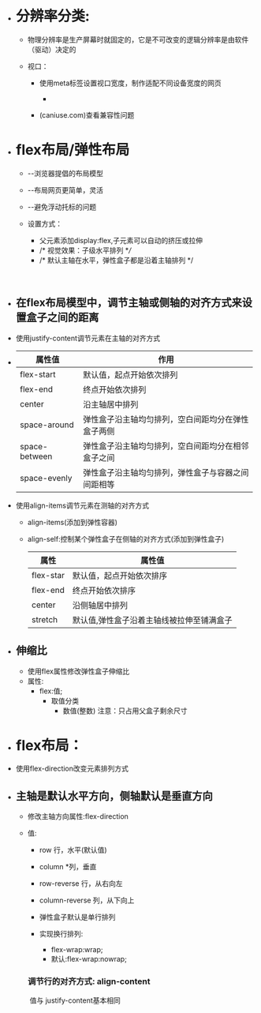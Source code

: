 * # 分辨率分类:

  * 物理分辨率是生产屏幕时就固定的，它是不可改变的逻辑分辨率是由软件（驱动）决定的

  * 视口：

    * 使用meta标签设置视口宽度，制作适配不同设备宽度的网页

      * <meta name="viewport" content="width=device-width, initial-scale=1.0" />

    * (caniuse.com)查看兼容性问题





* # flex布局/弹性布局

  * --浏览器提倡的布局模型
  * --布局网页更简单，灵活
  * --避免浮动托标的问题

  * 设置方式：
    * 父元素添加display:flex,子元素可以自动的挤压或拉伸
    * /* 视觉效果：子级水平排列 **/*
    * /* 默认主轴在水平，弹性盒子都是沿着主轴排列 */


​    



 * ## 在flex布局模型中，调节主轴或侧轴的对齐方式来设置盒子之间的距离

 * 使用justify-content调节元素在主轴的对齐方式

 * | 属性值        | 作用                                               |
   | ------------- | -------------------------------------------------- |
   | flex-start    | 默认值，起点开始依次排列                           |
   | flex-end      | 终点开始依次排列                                   |
   | center        | 沿主轴居中排列                                     |
   | space-around  | 弹性盒子沿主轴均匀排列，空白间距均分在弹性盒子两侧 |
   | space-between | 弹性盒子沿主轴均匀排列，空白间距均分在相邻盒子之间 |
   | space-evenly  | 弹性盒子沿主轴均匀排列，弹性盒子与容器之间间距相等 |

* 使用align-items调节元素在测轴的对齐方式

  * align-items(添加到弹性容器)

  * align-self:控制某个弹性盒子在侧轴的对齐方式(添加到弹性盒子)

    | 属性      | 属性值                                    |
    | --------- | ----------------------------------------- |
    | flex-star | 默认值，起点开始依次排序                  |
    | flex-end  | 终点开始依次排序                          |
    | center    | 沿侧轴居中排列                            |
    | stretch   | 默认值,弹性盒子沿着主轴线被拉伸至铺满盒子 |

    

* ## 伸缩比

  * 使用flex属性修改弹性盒子伸缩比
  * 属性:
    * flex:值;
      * 取值分类 
        * 数值(整数)  注意：只占用父盒子剩余尺寸



* # flex布局：

* 使用flex-direction改变元素排列方式



 * ## 主轴是默认水平方向，侧轴默认是垂直方向 

    * 修改主轴方向属性:flex-direction

    * 值:

       * row							 行，水平(默认值)

       * column				      *列，垂直

       * row-reverse 	         行，从右向左

       * column-reverse	   列，从下向上

         

       * 弹性盒子默认是单行排列

       * 实现换行排列:

          * flex-wrap:wrap;
          * 默认:flex-wrap:nowrap;

      ### 调节行的对齐方式: align-content 

      ​		值与 justify-content基本相同